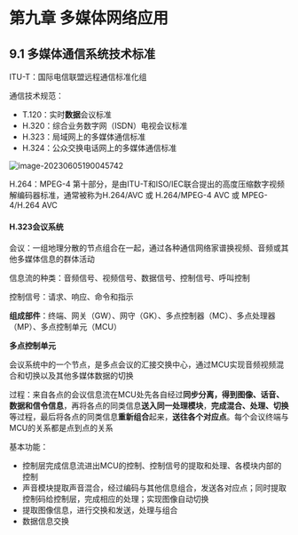 # 第九章 多媒体网络应用

## 9.1 多媒体通信系统技术标准

ITU-T：国际电信联盟远程通信标准化组

通信技术规范：

* T.120：实时**数据**会议标准
* H.320：综合业务数字网（ISDN）电视会议标准
* H.323：局域网上的多媒体通信标准
* H.324：公众交换电话网上的多媒体通信标准

![image-20230605190045742](https://cdn.staticaly.com/gh/LuoChen-LC/picx-images-hosting@master/20230605/image-20230605190045742.46dnz5mh83y0.png)

H.264：MPEG-4 第十部分，是由ITU-T和ISO/IEC联合提出的高度压缩数字视频解编码器标准，通常被称为H.264/AVC 或 H.264/MPEG-4 AVC 或 MPEG-4/H.264 AVC

#### H.323会议系统

会议：一组地理分散的节点组合在一起，通过各种通信网络家谱换视频、音频或其他多媒体信息的群体活动

信息流的种类：音频信号、视频信号、数据信号、控制信号、呼叫控制

控制信号：请求、响应、命令和指示

**组成部件**：终端、网关（GW）、网守（GK）、多点控制器（MC）、多点处理器（MP）、多点控制单元（MCU）

**多点控制单元**

会议系统中的一个节点，是多点会议的汇接交换中心，通过MCU实现音频视频混合和切换以及其他多媒体数据的切换

过程：来自各点的会议信息流在MCU处先各自经过**同步分离，得到图像、话音、数据和信令信息**，再将各点的同类信息**送入同一处理模块**，**完成混合、处理、切换**等过程，最后将各点的同类信息**重新组合**起来，**送往各个对应点**。每个会议终端与MCU的关系都是点到点的关系

基本功能：

* 控制层完成信息流进出MCU的控制、控制信号的提取和处理、各模块内部的控制
* 声音模块提取声音混合，经过编码与其他信息组合，发送各对应点；同时提取控制码给控制层，完成相应的处理；实现图像自动切换
* 提取图像信息，进行交换和发送，处理与组合
* 数据信息交换